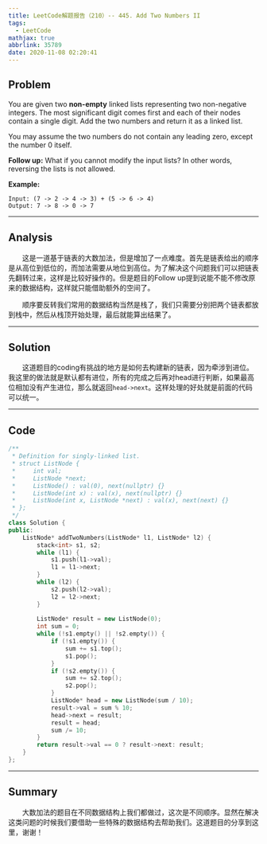 ```yaml
---
title: LeetCode解题报告（210）-- 445. Add Two Numbers II
tags:
  - LeetCode
mathjax: true
abbrlink: 35789
date: 2020-11-08 02:20:41
---
```


## Problem

You are given two **non-empty** linked lists representing two non-negative integers. The most significant digit comes first and each of their nodes contain a single digit. Add the two numbers and return it as a linked list.

You may assume the two numbers do not contain any leading zero, except the number 0 itself.

**Follow up:**
What if you cannot modify the input lists? In other words, reversing the lists is not allowed.

<!-- more -->

**Example:**

```
Input: (7 -> 2 -> 4 -> 3) + (5 -> 6 -> 4)
Output: 7 -> 8 -> 0 -> 7
```

------

## Analysis

&emsp;&emsp;这是一道基于链表的大数加法，但是增加了一点难度。首先是链表给出的顺序是从高位到低位的，而加法需要从地位到高位。为了解决这个问题我们可以把链表先翻转过来，这样是比较好操作的。但是题目的Follow up提到说能不能不修改原来的数据结构，这样就只能借助额外的空间了。

&emsp;&emsp;顺序要反转我们常用的数据结构当然是栈了，我们只需要分别把两个链表都放到栈中，然后从栈顶开始处理，最后就能算出结果了。

------

## Solution

&emsp;&emsp;这道题目的coding有挑战的地方是如何去构建新的链表，因为牵涉到进位。我这里的做法就是默认都有进位，所有的完成之后再对head进行判断，如果最高位相加没有产生进位，那么就返回`head->next`。这样处理的好处就是前面的代码可以统一。

------

## Code

```c++
/**
 * Definition for singly-linked list.
 * struct ListNode {
 *     int val;
 *     ListNode *next;
 *     ListNode() : val(0), next(nullptr) {}
 *     ListNode(int x) : val(x), next(nullptr) {}
 *     ListNode(int x, ListNode *next) : val(x), next(next) {}
 * };
 */
class Solution {
public:
    ListNode* addTwoNumbers(ListNode* l1, ListNode* l2) {
        stack<int> s1, s2;
        while (l1) {
            s1.push(l1->val);
            l1 = l1->next;
        }
        while (l2) {
            s2.push(l2->val);
            l2 = l2->next;
        }
        
        ListNode* result = new ListNode(0);
        int sum = 0;
        while (!s1.empty() || !s2.empty()) {
            if (!s1.empty()) {
                sum += s1.top();
                s1.pop();
            }
            if (!s2.empty()) {
                sum += s2.top();
                s2.pop();
            }
            ListNode* head = new ListNode(sum / 10);
            result->val = sum % 10;
            head->next = result;
            result = head;
            sum /= 10;
        }
        return result->val == 0 ? result->next: result;
    }
};
```

------

## Summary

&emsp;&emsp;大数加法的题目在不同数据结构上我们都做过，这次是不同顺序。显然在解决这类问题的时候我们要借助一些特殊的数据结构去帮助我们。这道题目的分享到这里，谢谢！
